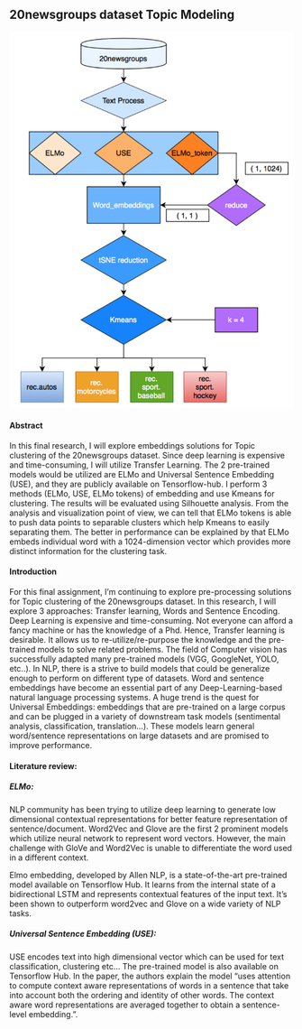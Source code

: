 ## 20newsgroups dataset Topic Modeling

![Project workflows](images/pipeline_diagram.png)

#### Abstract
In this final research, I will explore embeddings solutions for Topic clustering of the 20newsgroups dataset.
Since deep learning is expensive and time-consuming, I will utilize Transfer Learning. The 2 pre-trained models
would be utilized are ELMo and Universal Sentence Embedding (USE), and they are publicly available on
Tensorflow-hub. I perform 3 methods (ELMo, USE, ELMo tokens) of embedding and use Kmeans for
clustering. The results will be evaluated using Silhouette analysis. From the analysis and visualization point of
view, we can tell that ELMo tokens is able to push data points to separable clusters which help Kmeans to
easily separating them. The better in performance can be explained by that ELMo embeds individual word with
a 1024-dimension vector which provides more distinct information for the clustering task.

#### Introduction
For this final assignment, I’m continuing to explore pre-processing solutions for Topic clustering of the
20newsgroups dataset. In this research, I will explore 3 approaches: Transfer learning, Words and Sentence
Encoding.
Deep Learning is expensive and time-consuming. Not everyone can afford a fancy machine or has the
knowledge of a Phd. Hence, Transfer learning is desirable. It allows us to re-utilize/re-purpose the knowledge
and the pre-trained models to solve related problems. The field of Computer vision has successfully adapted
many pre-trained models (VGG, GoogleNet, YOLO, etc..). In NLP, there is a strive to build models that could
be generalize enough to perform on different type of datasets.
Word and sentence embeddings have become an essential part of any Deep-Learning-based natural language
processing systems. A huge trend is the quest for Universal Embeddings: embeddings that are pre-trained on a
large corpus and can be plugged in a variety of downstream task models (sentimental analysis, classification,
translation…). These models learn general word/sentence representations on large datasets and are promised to
improve performance.

#### Literature review:
##### ELMo:
NLP community has been trying to utilize deep learning to generate low dimensional contextual representations
for better feature representation of sentence/document. Word2Vec and Glove are the first 2 prominent models
which utilize neural network to represent word vectors. However, the main challenge with GloVe and
Word2Vec is unable to differentiate the word used in a different context.

Elmo embedding, developed by Allen NLP, is a state-of-the-art pre-trained model available on Tensorflow Hub.
It learns from the internal state of a bidirectional LSTM and represents contextual features of the input text. It’s
been shown to outperform word2vec and Glove on a wide variety of NLP tasks.

##### Universal Sentence Embedding (USE):
USE encodes text into high dimensional vector which can be used for text classification, clustering etc… The
pre-trained model is also available on Tensorflow Hub. In the paper, the authors explain the model “uses
attention to compute context aware representations of words in a sentence that take into account both the
ordering and identity of other words. The context aware word representations are averaged together to obtain a
sentence-level embedding.”.

